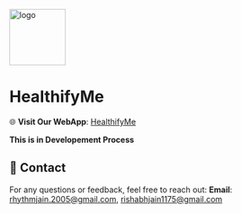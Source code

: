 <img src="https://i.ibb.co/HPp3fC1/logo.png" alt="logo" width=100px height=100px></a>
# HealthifyMe

🌐 **Visit Our WebApp**: [HealthifyMe](https://healthifymee.vercel.app/)

**This is in Developement Process**

## 📧 Contact

For any questions or feedback, feel free to reach out:
**Email**: 
rhythmjain.2005@gmail.com,
rishabhjain1175@gmail.com
